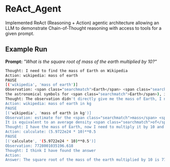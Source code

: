# ReAct_Agent
Implemented ReAct (Reasoning + Action) agentic architecture allowing an LLM to demonstrate Chain-of-Thought reasoning with access to tools for a given prompt.

## Example Run
**Prompt:** *"What is the square root of mass of the earth multiplied by 10?"*
```bash
Thought: I need to find the mass of Earth on Wikipedia
Action: wikipedia: mass of earth
PAUSE
[('wikipedia', 'mass of earth')]
Observation: <span class="searchmatch">Earth</span> <span class="searchmatch">mass</span> (denoted as M🜨, M♁ or ME, where 🜨 and ♁ are
the astronomical symbols for <span class="searchmatch">Earth</span>), is a unit <span class="searchmatch">of</span> <span class="searchmatch">mass</span> equal to the <span class="searchmatch">mass</span> <span class="searchmatch">of</span> the planet <span class="searchmatch">Earth</span>
Thought: The observation didn't directly give me the mass of Earth, I need to look up the mass of Earth on Wikipedia again
Action: wikipedia: mass of earth in kg
PAUSE
[('wikipedia', 'mass of earth in kg')]
Observation: estimate for the <span class="searchmatch">mass</span> <span class="searchmatch">of</span> <span class="searchmatch">Earth</span> is M🜨 = 5.9722×1024 <span class="searchmatch">kg</span>, with a relative uncertainty <span class="searchmatch">of</span> 10−4. 
It is equivalent to an average density <span class="searchmatch">of</span> 5515 <span class="searchmatch">kg</span>/m3. Using the
Thought: I have the mass of Earth, now I need to multiply it by 10 and take the square root
Action: calculate: (5.9722e24 * 10)**0.5
PAUSE
[('calculate', '(5.9722e24 * 10)**0.5')]
Observation: 7728001035196.618
Thought: I think I have found the answer
Action:
Answer: The square root of the mass of the earth multiplied by 10 is 7728001035196.618.
```
